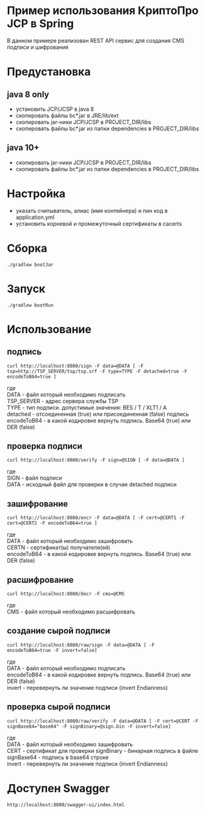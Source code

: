 # Пример использования КриптоПро JCP в Spring
В данном примере реализован REST API сервис для создания CMS подписи и шифрования

# Предустановка
## java 8 only
* установить JCP/JCSP в java 8
* скопировать файлы bc*.jar в JRE/lib/ext
* скопировать jar-ники JCP/JCSP в PROJECT_DIR/libs
* скопировать файлы bc*.jar из папки dependencies в PROJECT_DIR/libs


## java 10+
* скопировать jar-ники JCP/JCSP в PROJECT_DIR/libs
* скопировать файлы bc*.jar из папки dependencies в PROJECT_DIR/libs

# Настройка
* указать считыватель, алиас (имя контейнера) и пин код в application.yml
* установить корневой и промежуточный сертификаты в cacerts

# Сборка
```shell
./gradlew bootJar
```

# Запуск
```shell
./gradlew bootRun
```

# Использование
## подпись
```shell
curl http://localhost:8080/sign -F data=@DATA [ -F tsp=http://TSP_SERVER/tsp/tsp.srf -F type=TYPE -F detached=true -F encodeToB64=true ]
```
где  
DATA - файл который необходимо подписать  
TSP_SERVER - адрес сервера службы TSP  
TYPE - тип подписи. допустимые значения: BES / T / XLT1 / A  
detached - отсоединенная (true) или присоединенная (false) подпись  
encodeToB64 - в какой кодировке вернуть подпись. Base64 (true) или DER (false) 

## проверка подписи
```shell
curl http://localhost:8080/verify -F sign=@SIGN [ -F data=@DATA ]
```
где  
SIGN - файл подписи  
DATA - исходный файл для проверки в случае detached подписи  

## зашифрование
```shell
curl http://localhost:8080/encr -F data=@DATA [ -F cert=@CERT1 -F cert=@CERT2 -F encodeToB64=true ]
```
где  
DATA - файл который необходимо зашифровать  
CERTN - сертификат(ы) получателя(ей)   
encodeToB64 - в какой кодировке вернуть подпись. Base64 (true) или DER (false)

## расшифрование
```shell
curl http://localhost:8080/decr -F cms=@CMS 
```
где  
CMS - файл который необходимо расшифровать  

## создание сырой подписи
```shell
curl http://localhost:8080/raw/sign -F data=@DATA [ -F encodeToB64=true -F invert=false]
```
где  
DATA - файл который необходимо подписать  
encodeToB64 - в какой кодировке вернуть подпись. Base64 (true) или DER (false)  
invert - перевернуть ли значение подписи (invert Endianness)  


## проверка сырой подписи
```shell
curl http://localhost:8080/raw/verify -F data=@DATA [ -F cert=@CERT -F signBase64="base64" -F signBinary=@sign.bin -F invert=false]
```
где  
DATA - файл который необходимо зашифровать  
CERT - сертификат для проверки
signBinary - бинарная подпись в файле  
signBase64 - подпись в base64 строке  
invert - перевернуть ли значение подписи (invert Endianness)

# Доступен Swagger
```http://localhost:8080/swagger-ui/index.html```

